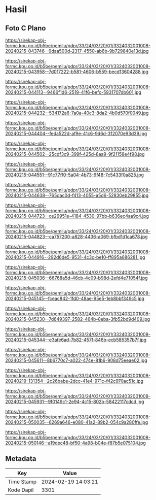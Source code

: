 # Hasil

## Foto C Plano

https://sirekap-obj-formc.kpu.go.id/b5be/pemilu/pdpr/33/24/03/20/01/3324032001008-20240215-043746--9daa500d-2317-4550-ab6b-9b729840e13d.jpg

https://sirekap-obj-formc.kpu.go.id/b5be/pemilu/pdpr/33/24/03/20/01/3324032001008-20240215-043958--7d017222-b581-4606-b559-becd13604288.jpg

https://sirekap-obj-formc.kpu.go.id/b5be/pemilu/pdpr/33/24/03/20/01/3324032001008-20240215-044113--9466f1d6-2519-41f6-befc-5931707db601.jpg

https://sirekap-obj-formc.kpu.go.id/b5be/pemilu/pdpr/33/24/03/20/01/3324032001008-20240215-044232--534172a6-7a0a-40c3-8da2-4b0d570f0049.jpg

https://sirekap-obj-formc.kpu.go.id/b5be/pemilu/pdpr/33/24/03/20/01/3324032001008-20240215-044404--feda522d-af9e-41c6-9d6d-312070e93d39.jpg

https://sirekap-obj-formc.kpu.go.id/b5be/pemilu/pdpr/33/24/03/20/01/3324032001008-20240215-044502--25cdf3c9-399f-425d-8aa9-9f21158e4f98.jpg

https://sirekap-obj-formc.kpu.go.id/b5be/pemilu/pdpr/33/24/03/20/01/3324032001008-20240215-044551--91c77ff0-5a04-4b73-9f48-7c5433f0a825.jpg

https://sirekap-obj-formc.kpu.go.id/b5be/pemilu/pdpr/33/24/03/20/01/3324032001008-20240215-044638--765dac0d-f413-4055-a5d6-52830eb29855.jpg

https://sirekap-obj-formc.kpu.go.id/b5be/pemilu/pdpr/33/24/03/20/01/3324032001008-20240215-044723--ce29951e-4184-4530-97bb-b636ec4aa9c4.jpg

https://sirekap-obj-formc.kpu.go.id/b5be/pemilu/pdpr/33/24/03/20/01/3324032001008-20240215-044823--ca757200-a828-4436-a069-bfbd1d1ca678.jpg

https://sirekap-obj-formc.kpu.go.id/b5be/pemilu/pdpr/33/24/03/20/01/3324032001008-20240215-044916--292d6de5-9531-4c3c-be10-ff895a686281.jpg

https://sirekap-obj-formc.kpu.go.id/b5be/pemilu/pdpr/33/24/03/20/01/3324032001008-20240215-045036--66768a5d-46cb-4c09-b98d-2efd4e71054f.jpg

https://sirekap-obj-formc.kpu.go.id/b5be/pemilu/pdpr/33/24/03/20/01/3324032001008-20240215-045145--fceac842-1fd0-48ae-95e5-1eb8bbf349c5.jpg

https://sirekap-obj-formc.kpu.go.id/b5be/pemilu/pdpr/33/24/03/20/01/3324032001008-20240215-045230--7d649397-2582-464b-8eba-3fb52bd9d409.jpg

https://sirekap-obj-formc.kpu.go.id/b5be/pemilu/pdpr/33/24/03/20/01/3324032001008-20240215-045344--e3afe6ad-7b82-457f-846b-ecb585357b7f.jpg

https://sirekap-obj-formc.kpu.go.id/b5be/pemilu/pdpr/33/24/03/20/01/3324032001008-20240215-045611--8b6770c7-a022-474e-81b6-908d75eeae02.jpg

https://sirekap-obj-formc.kpu.go.id/b5be/pemilu/pdpr/33/24/03/20/01/3324032001008-20240219-131354--2c26babe-2dcc-41e4-971c-f42c970ac51c.jpg

https://sirekap-obj-formc.kpu.go.id/b5be/pemilu/pdpr/33/24/03/20/01/3324032001008-20240215-045931--9f0149c1-2e94-4c15-802b-58422117cdcd.jpg

https://sirekap-obj-formc.kpu.go.id/b5be/pemilu/pdpr/33/24/03/20/01/3324032001008-20240215-050035--6269a646-e080-41a2-89b2-054c9a280ffe.jpg

https://sirekap-obj-formc.kpu.go.id/b5be/pemilu/pdpr/33/24/03/20/01/3324032001008-20240215-050146--a19dec48-bf50-4a98-b04e-f87b5e075104.jpg


## Metadata

| Key        | Value               |
| ---------- | ------------------- |
| Time Stamp | 2024-02-19 14:03:21 |
| Kode Dapil | 3301                |



